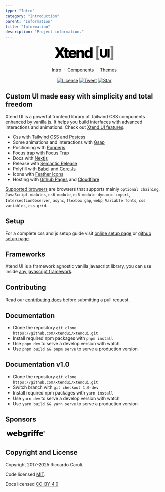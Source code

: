 ```yaml
---
type: "Intro"
category: "Introduction"
parent: "Information"
title: "Information"
description: "Project information."
---
```


<p></p>

<p align="center">
  <a href="https://xtendui.github.io/xtendui/" aria-label="Xtend UI" style="display: inline-block;">
    <img src="https://raw.githubusercontent.com/xtendui/xtendui/master/public/logo-bg.svg" loading="eager" alt="Xtend UI" width="200">
  </a>
</p>

<p align="center">
  <a href="https://xtendui.github.io/xtendui/intro" target="_blank">Intro</a>&nbsp;&nbsp;·&nbsp;&nbsp;<a href="https://xtendui.github.io/xtendui/components" target="_blank">Components</a>&nbsp;&nbsp;·&nbsp;&nbsp;<a href="https://xtendui.github.io/xtendui/themes" target="_blank">Themes</a>
  <br/><br/>
  <a href="https://github.com/xtendui/xtendui/blob/master/LICENSE.txt" target="_blank" aria-label="License" style="display: inline-block;">
    <img src="https://img.shields.io/npm/l/xtendui.svg?style=flat-square" alt="License" loading="eager">
  </a>
  <a href="https://twitter.com/intent/tweet?text=Xtend%20UI%20a%20new%20powerful%20frontend%20library%20of%20tailwind%20components%20enhanced%20by%20vanilla%20js&url=https://xtendui.github.io/xtendui/&via=xtendui&hashtags=xtendui" target="_blank" aria-label="Tweet" style="display: inline-block;">
    <img src="https://img.shields.io/twitter/url/http/shields.io.svg?style=social" alt="Tweet" loading="eager">
  </a>
  <a href="https://github.com/xtendui/xtendui" target="_blank" aria-label="Star" style="display: inline-block;">
    <img src="https://img.shields.io/github/stars/xtendui/xtendui?style=social" alt="Star" loading="eager">
  </a>
</p>

## Custom UI made easy with simplicity and total freedom

Xtend UI is a powerful frontend library of Tailwind CSS components enhanced by vanilla js. It helps you build interfaces with advanced interactions and animations. Check out [Xtend UI features](https://xtendui.github.io/xtendui/intro/features).

* Css with [Tailwind CSS](https://tailwindcss.com/) and [Postcss](https://postcss.org/)
* Some animations and interactions with [Gsap](https://greensock.com/gsap/)
* Positioning with [Popperjs](https://popper.js.org/)
* Focus trap with [Focus Trap](https://github.com/focus-trap/focus-trap)
* Docs with [Nextjs](https://nextjs.org/)
* Release with [Semantic Release](https://github.com/semantic-release/semantic-release)
* Polyfill with [Babel](https://babeljs.io/) and [Core Js](https://github.com/zloirock/core-js)
* Icons with [Feather Icons](https://feathericons.com/)
* Hosting with [Github Pages](https://pages.github.com/) and [Cloudflare](https://www.cloudflare.com/)

[Supported browsers](https://github.com/xtendui/xtendui/blob/master/.browserslistrc) are browsers that supports mainly `optional chaining`, `JavaScript modules`, `es6-module`, `es6-module-dynamic-import`, `IntersectionObserver`, `async`, `flexbox gap`, `webp`, `Variable fonts`, `css variables`, `css grid`.

## Setup

For a complete css and js setup guide visit [online setup page](https://xtendui.github.io/xtendui/intro/setup) or [github setup page](https://github.com/xtendui/xtendui/blob/master/SETUP.md).

## Frameworks

Xtend UI is a framework agnostic vanilla javascript library, you can use inside [any javascript framework](https://xtendui.github.io/xtendui/intro/frameworks).

## Contributing

Read our [contributing docs](https://github.com/xtendui/xtendui/blob/master/.github/CONTRIBUTING.md) before submitting a pull request.

## Documentation

* Clone the repository `git clone https://github.com/xtendui/xtendui.git`
* Install required npm packages with `pnpm install`
* Use `pnpm dev` to serve a develop version with watch
* Use `pnpm build && pnpm serve` to serve a production version

## Documentation v1.0

* Clone the repository `git clone https://github.com/xtendui/xtendui.git`
* Switch branch with `git checkout 1.0-dev`
* Install required npm packages with `yarn install`
* Use `yarn dev` to serve a develop version with watch
* Use `yarn build && yarn serve` to serve a production version

## Sponsors

<a href="https://www.webgriffe.com/" target="_blank" rel="noopener" aria-label="Webgriffe" style="display: inline-block;">
  <img src="https://raw.githubusercontent.com/xtendui/xtendui/master/public/support/webgriffe.svg" loading="eager" alt="Webgriffe" width="130px">
</a>
&nbsp;&nbsp;

## Copyright and License

Copyright 2017-2025 Riccardo Caroli.

Code licensed [MIT](https://github.com/xtendui/xtendui/blob/master/LICENSE.txt).

Docs licensed [CC-BY-4.0](https://github.com/xtendui/xtendui/blob/master/LICENSE-DOCS.txt)
